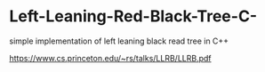 # Left-Leaning-Red-Black-Tree-C-
simple implementation of left leaning black read tree in C++

https://www.cs.princeton.edu/~rs/talks/LLRB/LLRB.pdf
